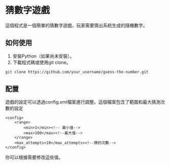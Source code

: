 # 猜數字遊戲

這個程式是一個簡單的猜數字遊戲，玩家需要猜出系統生成的隨機數字。

## 如何使用

1. 安裝Python（如果尚未安裝）。
2. 下載程式碼或使用git clone。

```bash
git clone https://github.com/your_username/guess-the-number.git
```
## 配置
遊戲的設定可以透過config.xml檔案進行調整。這個檔案包含了範圍和最大猜測次數的設定
```
<config>
    <range>
        <min>1</min><!-- 最小值-->
        <max>100</max><!--最大值-->
    </range>
    <max_attempts>10</max_attempts><!--猜的次數-->
</config>
```
你可以根據需要修改這些值。
